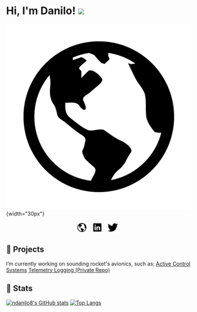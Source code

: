 # Hi, I'm Danilo! <img src="https://raw.githubusercontent.com/MartinHeinz/MartinHeinz/master/wave.gif" width="30px">


[![My Website](https://raw.githubusercontent.com/ndanilo8/ndanilo8/master/icons/md-globe.png)](http://daniloonspace.com){width="30px"}


<p align='center'>
<a href="http://daniloonspace.com"><img height="30" src="https://raw.githubusercontent.com/ndanilo8/ndanilo8/master/icons/md-globe.png"></a>&nbsp;&nbsp;
<a href="https://www.linkedin.com/in/danilo-nascimento-501b50204/"><img height="30" src="https://raw.githubusercontent.com/ndanilo8/ndanilo8/master/icons/logo-linkedin.png"></a>&nbsp;&nbsp;
<a href="https://twitter.com/daniloonspace"><img height="30" src="https://raw.githubusercontent.com/ndanilo8/ndanilo8/master/icons/logo-twitter.png"></a>&nbsp;&nbsp;
</p>

## 🔧 Projects
I’m currently working on sounding rocket's avionics, such as:
[Active Control Systems](https://github.com/ndanilo8/GNC-model-rocket)
[Telemetry Logging (Private Repo)](https://github.com/ndanilo8/AvionicsTelemetryLogger)

## 🔭 Stats

[![ndanilo8's GitHub stats](https://github-readme-stats.vercel.app/api?username=ndanilo8&theme=github_dark&show_icons=true&count_private=true)](https://github.com/ndanilo8/ndanilo8)
[![Top Langs](https://github-readme-stats.vercel.app/api/top-langs/?username=ndanilo8&hide=python,html,batchfile,processing&theme=github_dark)](https://github.com/ndanilo8/ndanilo8)

<!--
**ndanilo8/ndanilo8** is a ✨ _special_ ✨ repository because its `README.md` (this file) appears on your GitHub profile.

Here are some ideas to get you started:

- 🔭 I’m currently working on ...
- 🌱 I’m currently learning ...
- 👯 I’m looking to collaborate on ...
- 🤔 I’m looking for help with ...
- 💬 Ask me about ...
- 📫 How to reach me: ...
- 😄 Pronouns: ...
- ⚡ Fun fact: ...
-->
